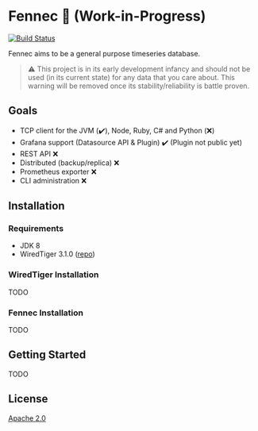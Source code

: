 # Fennec 🦊 (Work-in-Progress)

[![Build Status](https://travis-ci.com/fennecdb/fennec.svg?branch=master)](https://travis-ci.com/fennecdb/fennec)

Fennec aims to be a general purpose timeseries database.

> ⚠️ This project is in its early development infancy and should not be used (in its current state) for any data that you care about. This warning will be removed once its stability/reliability is battle proven.

## Goals
* TCP client for the JVM (✔️), Node, Ruby, C# and Python (❌)
* Grafana support (Datasource API & Plugin) ✔️ (Plugin not public yet)
* REST API ❌
* Distributed (backup/replica) ❌
* Prometheus exporter ❌
* CLI administration ❌

## Installation 

### Requirements
* JDK 8
* WiredTiger 3.1.0 ([repo](https://github.com/wiredtiger/wiredtiger))

### WiredTiger Installation 
TODO

### Fennec Installation
TODO

## Getting Started
TODO

## License
[Apache 2.0](https://github.com/fennecdb/fennec/blob/master/LICENSE)
